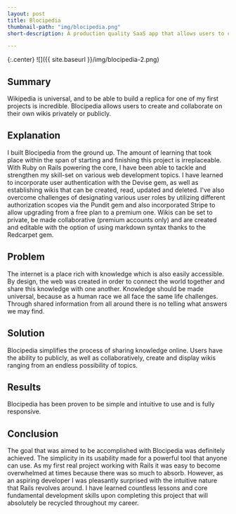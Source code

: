 ```yaml
---
layout: post
title: Blocipedia
thumbnail-path: "img/blocipedia.png"
short-description: A production quality SaaS app that allows users to create their own wikis.

---
```


{:.center}
![]({{ site.baseurl }}/img/blocipedia-2.png)

## Summary

Wikipedia is universal, and to be able to build a replica for one of my first projects is incredible.  Blocipedia allows users to create and collaborate on their own wikis privately or publicly.

## Explanation

I built Blocipedia from the ground up.  The amount of learning that took place within the span of starting and finishing this project is irreplaceable.  With Ruby on Rails powering the core, I have been able to tackle and strengthen my skill-set on various web development topics.  I have learned to incorporate user authentication with the Devise gem, as well as establishing wikis that can be created, read, updated and deleted.  I've also overcome challenges of designating various user roles by utilizing different authorization scopes via the Pundit gem and also incorporated Stripe to allow upgrading from a free plan to a premium one.  Wikis can be set to private, be made collaborative (premium accounts only) and are created and editable with the option of using markdown syntax thanks to the Redcarpet gem.  

## Problem

The internet is a place rich with knowledge which is also easily accessible.  By design, the web was created in order to connect the world together and share this knowledge with one another.  Knowledge should be made universal, because as a human race we all face the same life challenges.  Through shared information from all around there is no telling what answers we may find.

## Solution

Blocipedia simplifies the process of sharing knowledge online.  Users have the ability to publicly, as well as collaboratively, create and display wikis ranging from an endless possibility of topics.

## Results

Blocipedia has been proven to be simple and intuitive to use and is fully responsive.

## Conclusion

The goal that was aimed to be accomplished with Blocipedia was definitely achieved.  The simplicity in its usability made for a powerful tool that anyone can use.  As my first real project working with Rails it was easy to become overwhelmed at times because there was so much to absorb.  However, as an aspiring developer I was pleasantly surprised with the intuitive nature that Rails revolves around.  I have learned countless lessons and core fundamental development skills upon completing this project that will absolutely be recycled throughout my career. 